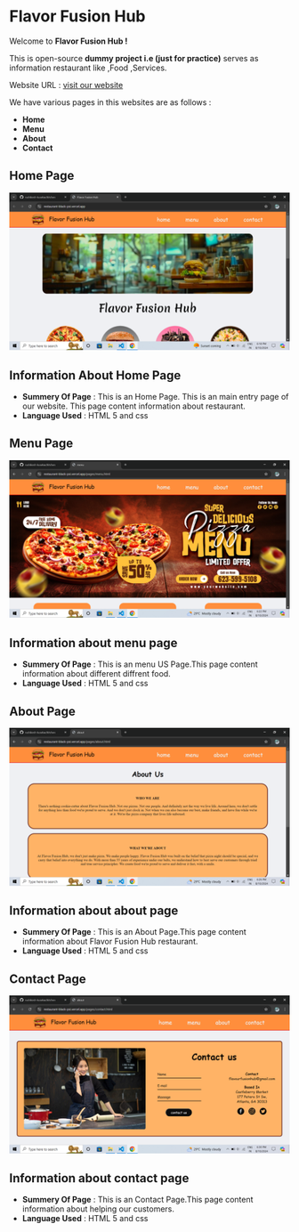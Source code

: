 # Flavor Fusion Hub

Welcome to **Flavor Fusion Hub !**

This is open-source **dummy project i.e (just for practice)**
serves as information restaurant like ,Food ,Services.

Website URL : [visit our website](https://restaurant-black-psi.vercel.app/)

We have various pages in this websites are as follows :

- **Home**
- **Menu**
- **About**
- **Contact**

## **Home Page**

![Home Page Screen Shot](./IMG/ss1.png)

## Information About Home Page

- **Summery Of Page** : This is an Home Page. This is an main entry page of our website.
  This page content information about restaurant.
- **Language Used** : HTML 5 and css

## **Menu  Page**

![Menu page Screen Shot](./IMG/Ss2.png)

## Information about menu page

- **Summery Of Page** : This is an menu US Page.This page content information about different diffrent food.
- **Language Used** : HTML 5 and css

## **About Page**

![About page Screen Shot](./IMG/ss3.png)

## Information about about page

- **Summery Of Page** : This is an About Page.This page content information about Flavor Fusion Hub restaurant.
- **Language Used** : HTML 5 and css

## **Contact Page**

![contact page Screen Shot](./IMG/Ss4.png)

## Information about contact page

- **Summery Of Page** : This is an Contact Page.This page content information about helping our customers.
- **Language Used** : HTML 5 and css

